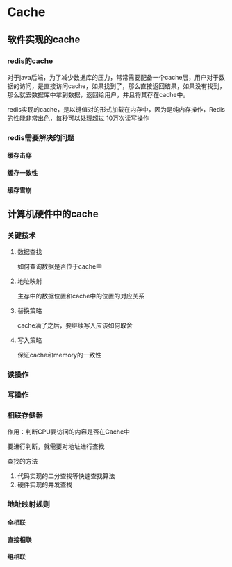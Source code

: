 # Cache



## 软件实现的cache



### redis的cache

对于java后端，为了减少数据库的压力，常常需要配备一个cache层，用户对于数据的访问，是直接访问cache，如果找到了，那么直接返回结果，如果没有找到，那么就去数据库中拿到数据，返回给用户，并且将其存在cache中。

redis实现的cache，是以键值对的形式加载在内存中，因为是纯内存操作，Redis的性能非常出色，每秒可以处理超过 10万次读写操作



### redis需要解决的问题



#### 缓存击穿

#### 缓存一致性

#### 缓存雪崩





## 计算机硬件中的cache





### 关键技术

1. 数据查找

   如何查询数据是否位于cache中

2. 地址映射

   主存中的数据位置和cache中的位置的对应关系

3. 替换策略

   cache满了之后，要继续写入应该如何取舍

4. 写入策略

   保证cache和memory的一致性



















### 读操作





### 写操作



### 相联存储器



作用：判断CPU要访问的内容是否在Cache中



要进行判断，就需要对地址进行查找

查找的方法

1. 代码实现的二分查找等快速查找算法
2. 硬件实现的并发查找



### 地址映射规则



#### 全相联

#### 直接相联

#### 组相联









